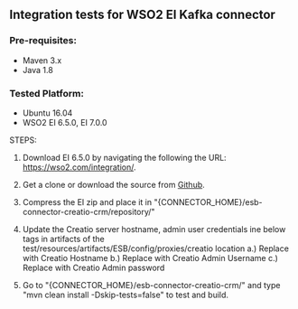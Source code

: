 ## Integration tests for WSO2 EI Kafka connector

### Pre-requisites:

- Maven 3.x
- Java 1.8

### Tested Platform:

- Ubuntu 16.04
- WSO2 EI 6.5.0, EI 7.0.0

STEPS:

1. Download EI 6.5.0 by navigating the following the URL: https://wso2.com/integration/.

2. Get a clone or download the source from [Github](https://github.com/wso2-extensions/esb-connector-creatio).

3. Compress the EI zip and place it in "{CONNECTOR_HOME}/esb-connector-creatio-crm/repository/"

4. Update the Creatio server hostname, admin user credentials ine below tags in artifacts of the test/resources/artifacts/ESB/config/proxies/creatio location
   a.) <replace-with-creatio-host-name> Replace with Creatio Hostname
   b.) <replace-with-creatio-password>  Replace with Creatio Admin Username
   c.) <replace-with-creatio-username>  Replace with Creatio Admin password
4. Go to "{CONNECTOR_HOME}/esb-connector-creatio-crm/" and type "mvn clean install -Dskip-tests=false" to test and build.
